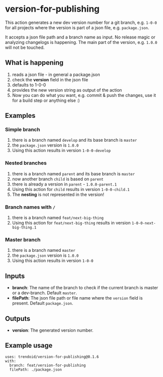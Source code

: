 # version-for-publishing

This action generates a new dev version number for a git branch, e.g. `1-0-0` for all projects where the version is part of a json file, e.g. `package.json`.

It accepts a json file path and a branch name as input.
No release magic or analyzing changelogs is happening.
The main part of the version, e.g. `1.0.0` will not be touched. 

## What is happening

1.   reads a json file - in general a package.json
2.   check the **version** field in the json file
3.   defaults to 1-0-0
6.   provides the new version string as output of the action
7.   Now you can do what you want, e.g. commit & push the changes, use it for a build step or anything else :)

## Examples

### Simple branch

1.   there is a branch named `develop` and its base branch is `master`
2.   the `package.json` version is `1.0.0`
3.   Using this action results in version `1-0-0-develop`

### Nested branches

1.   there is a branch named `parent` and its base branch is `master`
2.   now another branch `child` is based on `parent`
3.   there is already a version in `parent` - `1.0.0-parent.1`
4.   Using this action for `child` results in version `1-0-0-child.1`
5.   The **nesting** is not represented in the version!

### Branch names with `/`

1.   there is a branch named `feat/next-big-thing`
2.   Using this action for `feat/next-big-thing` results in version `1-0-0-next-big-thing.1`

### Master branch

1.   there is a branch named `master`
2.   the `package.json` version is `1.0.0`
3.   Using this action results in version `1-0-0`

## Inputs

- **branch**: The name of the branch to check if the current branch is master or a dev-branch. Default `master`.
- **filePath**: The json file path or file name where the `version` field is present. Default `package.json`.

## Outputs

- **version**: The generated version number.

## Example usage

```
uses: trendoid/version-for-publishing@0.1.6
with:
  branch: feat/version-for-publishing
  filePath: ./package.json
```
